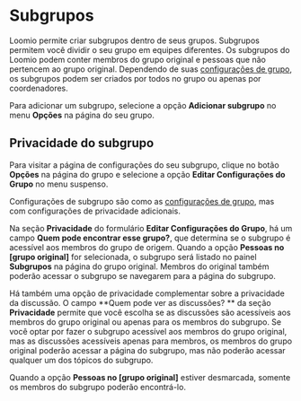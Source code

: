 # Subgrupos
 
Loomio permite criar subgrupos dentro de seus grupos. Subgrupos permitem você dividir o seu grupo em equipes diferentes. Os subgrupos do Loomio podem conter membros do grupo original e pessoas que não pertencem ao grupo original. Dependendo de suas [configurações de grupo](group_settings.html), os subgrupos podem ser criados por todos no grupo ou apenas por coordenadores.
 
Para adicionar um subgrupo, selecione a opção **Adicionar subgrupo** no menu **Opções** na página do seu grupo.
 
## Privacidade do subgrupo
 
Para visitar a página de configurações do seu subgrupo, clique no botão **Opções** na página do grupo e selecione a opção **Editar Configurações do Grupo** no menu suspenso.
 
Configurações de subgrupo são como as [configurações de grupo](group_settings.html), mas com configurações de privacidade adicionais.
 
Na seção **Privacidade** do formulário **Editar Configurações do Grupo**, há um campo **Quem pode encontrar esse grupo?**, que determina se o subgrupo é acessível aos membros do grupo de origem. Quando a opção **Pessoas no [grupo original]** for selecionada, o subgrupo será listado no painel **Subgrupos** na página do grupo original. Membros do original também poderão acessar o subgrupo se navegarem para a página do subgrupo.
 
Há também uma opção de privacidade complementar sobre a privacidade da discussão. O campo **Quem pode ver as discussões? ** da seção **Privacidade** permite que você escolha se as discussões são acessíveis aos membros do grupo original ou apenas para os membros do subgrupo. Se você optar por fazer o subgrupo acessível aos membros do grupo original, mas as discussões acessíveis apenas para membros, os membros do grupo original poderão acessar a página do subgrupo, mas não poderão acessar qualquer um dos tópicos do subgrupo.
 
Quando a opção **Pessoas no [grupo original]** estiver desmarcada, somente os membros do subgrupo poderão encontrá-lo.
